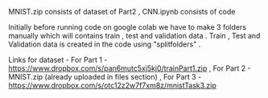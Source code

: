 MNIST.zip consists of dataset of Part2 , CNN.ipynb consists of code

Initially before running code on google colab we have to make 3 folders manually which will contains train , test and validation data . Train , Test and Validation data is created in the code using "splitfolders" . 

Links for dataset  - 
For Part 1 - https://www.dropbox.com/s/pan6mutc5xj5kj0/trainPart1.zip , 
For Part 2 - MNIST.zip (already uploaded in files section) , 
For Part 3 - https://www.dropbox.com/s/otc12z2w7f7xm8z/mnistTask3.zip
